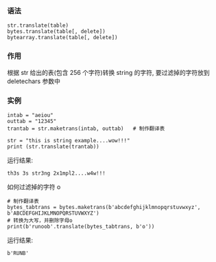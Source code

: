 ### 语法

```
str.translate(table)
bytes.translate(table[, delete])    
bytearray.translate(table[, delete])
```

### 作用

根据 str 给出的表\(包含 256 个字符\)转换 string 的字符, 要过滤掉的字符放到 deletechars 参数中

### 实例

```
intab = "aeiou"
outtab = "12345"
trantab = str.maketrans(intab, outtab)   # 制作翻译表

str = "this is string example....wow!!!"
print (str.translate(trantab))
```

运行结果:

`th3s 3s str3ng 2x1mpl2....w4w!!!`

如何过滤掉的字符 o

```
# 制作翻译表
bytes_tabtrans = bytes.maketrans(b'abcdefghijklmnopqrstuvwxyz', b'ABCDEFGHIJKLMNOPQRSTUVWXYZ')
# 转换为大写，并删除字母o
print(b'runoob'.translate(bytes_tabtrans, b'o'))
```

运行结果:

```
b'RUNB'
```



